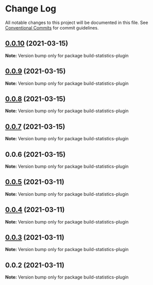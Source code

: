 # Change Log

All notable changes to this project will be documented in this file.
See [Conventional Commits](https://conventionalcommits.org) for commit guidelines.

## [0.0.10](https://github.com/nemwiz/build-statistics-plugin/compare/v0.0.9...v0.0.10) (2021-03-15)

**Note:** Version bump only for package build-statistics-plugin





## [0.0.9](https://github.com/nemwiz/build-statistics-plugin/compare/v0.0.8...v0.0.9) (2021-03-15)

**Note:** Version bump only for package build-statistics-plugin





## [0.0.8](https://github.com/nemwiz/build-statistics-plugin/compare/v0.0.7...v0.0.8) (2021-03-15)

**Note:** Version bump only for package build-statistics-plugin





## [0.0.7](https://github.com/nemwiz/build-statistics-plugin/compare/v0.0.6...v0.0.7) (2021-03-15)

**Note:** Version bump only for package build-statistics-plugin





## 0.0.6 (2021-03-15)

**Note:** Version bump only for package build-statistics-plugin





## [0.0.5](https://github.com/nemwiz/build-statistics-plugin/compare/v0.0.4...v0.0.5) (2021-03-11)

**Note:** Version bump only for package build-statistics-plugin





## [0.0.4](https://github.com/nemwiz/build-statistics-plugin/compare/v0.0.3...v0.0.4) (2021-03-11)

**Note:** Version bump only for package build-statistics-plugin





## [0.0.3](https://github.com/nemwiz/build-statistics-plugin/compare/v0.0.2...v0.0.3) (2021-03-11)

**Note:** Version bump only for package build-statistics-plugin





## 0.0.2 (2021-03-11)

**Note:** Version bump only for package build-statistics-plugin
